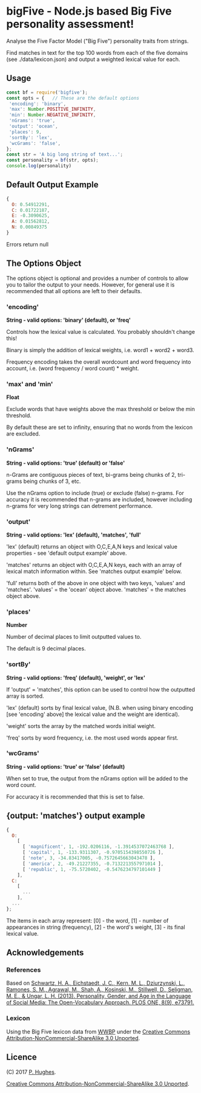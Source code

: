 # bigFive - Node.js based Big Five personality assessment!

Analyse the Five Factor Model ("Big Five") personality traits from strings.

Find matches in text for the top 100 words from each of the five domains (see ./data/lexicon.json) and output a weighted lexical value for each.

## Usage
```javascript
const bf = require('bigfive');
const opts = {   // These are the default options
 'encoding': 'binary',
 'max': Number.POSITIVE_INFINITY,
 'min': Number.NEGATIVE_INFINITY,
 'nGrams': 'true',
 'output': 'ocean',
 'places': 9,
 'sortBy': 'lex',
 'wcGrams': 'false',
};
const str = 'A big long string of text...';
const personality = bf(str, opts);
console.log(personality)
```

## Default Output Example
```Javascript
{
  O: 0.54912291,
  C: 0.01722187,
  E: -0.3090625,
  A: 0.01562812,
  N: 0.00849375
}
```
Errors return null

## The Options Object

The options object is optional and provides a number of controls to allow you to tailor the output to your needs. However, for general use it is recommended that all options are left to their defaults.

### 'encoding'

**String - valid options: 'binary' (default), or 'freq'**

Controls how the lexical value is calculated. You probably shouldn't change this!

Binary is simply the addition of lexical weights, i.e. word1 + word2 + word3.

Frequency encoding takes the overall wordcount and word frequency into account, i.e. (word frequency / word count) * weight.

### 'max' and 'min'

**Float**

Exclude words that have weights above the max threshold or below the min threshold.

By default these are set to infinity, ensuring that no words from the lexicon are excluded.

### 'nGrams'

**String - valid options: 'true' (default) or 'false'**

n-Grams are contiguous pieces of text, bi-grams being chunks of 2, tri-grams being chunks of 3, etc.

Use the nGrams option to include (true) or exclude (false) n-grams. For accuracy it is recommended that n-grams are included, however including n-grams for very long strings can detrement performance.

### 'output'

**String - valid options: 'lex' (default), 'matches', 'full'**

'lex' (default) returns an object with O,C,E,A,N keys and lexical value properties - see 'default output example' above.

'matches' returns an object with O,C,E,A,N keys, each with an array of lexical match information within. See 'matches output example' below.

'full' returns both of the above in one object with two keys, 'values' and 'matches'. 'values' = the 'ocean' object above. 'matches' = the matches object above.

### 'places'

**Number**

Number of decimal places to limit outputted values to.

The default is 9 decimal places.

### 'sortBy'

**String - valid options: 'freq' (default), 'weight', or 'lex'**

If 'output' = 'matches', this option can be used to control how the outputted array is sorted.

'lex' (default) sorts by final lexical value, (N.B. when using binary encoding [see 'encoding' above] the lexical value and the weight are identical).

'weight' sorts the array by the matched words initial weight.

'freq' sorts by word frequency, i.e. the most used words appear first.

### 'wcGrams'

**String - valid options: 'true' or 'false' (default)**

When set to true, the output from the nGrams option will be added to the word count.

For accuracy it is recommended that this is set to false.

## {output: 'matches'} output example

```javascript
{
  O:
    [
      [ 'magnificent', 1, -192.0206116, -1.3914537072463768 ],
      [ 'capital', 1, -133.9311307, -0.9705154398550726 ],
      [ 'note', 3, -34.83417005, -0.7572645663043478 ],
      [ 'america', 2, -49.21227355, -0.7132213557971014 ],
      [ 'republic', 1, -75.5720402, -0.5476234797101449 ]
    ],
  C:
    [
      ...
    ],
  ...
};
```
The items in each array represent: [0] - the word, [1] - number of appearances in string (frequency), [2] - the word's weight, [3] - its final lexical value.


## Acknowledgements

### References
Based on [Schwartz, H. A., Eichstaedt, J. C., Kern, M. L., Dziurzynski, L., Ramones, S. M., Agrawal, M., Shah, A., Kosinski, M., Stillwell, D., Seligman, M. E., & Ungar, L. H. (2013). Personality, Gender, and Age in the Language of Social Media: The Open-Vocabulary Approach. PLOS ONE, 8(9), e73791.](http://journals.plos.org/plosone/article/file?id=10.1371/journal.pone.0073791&type=printable)

### Lexicon
Using the Big Five lexicon data from [WWBP](http://www.wwbp.org/lexica.html) under the [Creative Commons Attribution-NonCommercial-ShareAlike 3.0 Unported](http://creativecommons.org/licenses/by-nc-sa/3.0/).

## Licence
(C) 2017 [P. Hughes](https://www.phugh.es).

[Creative Commons Attribution-NonCommercial-ShareAlike 3.0 Unported](http://creativecommons.org/licenses/by-nc-sa/3.0/).

